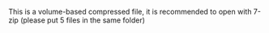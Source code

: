 This is a volume-based compressed file, it is recommended to open with 7-zip (please put 5 files in the same folder)

